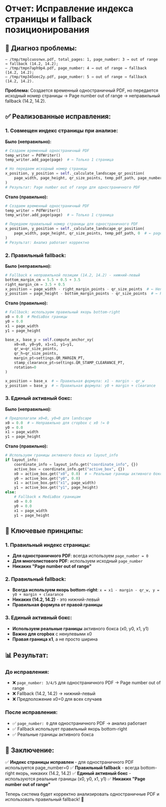 # Отчет: Исправление индекса страницы и fallback позиционирования

## 🎯 **Диагноз проблемы:**
```
— /tmp/tmplcuosnwx.pdf, total_pages: 1, page_number: 3 → out of range → fallback (14.2, 14.2);
— /tmp/tmpn7aph9p4.pdf, page_number: 4 → out of range → fallback (14.2, 14.2);
— /tmp/tmp345oec2y.pdf, page_number: 5 → out of range → fallback (14.2, 14.2).
```

**Проблема:** Создается временный одностраничный PDF, но передается исходный номер страницы → Page number out of range → неправильный fallback (14.2, 14.2).

## ✅ **Реализованные исправления:**

### **1. Совмещен индекс страницы при анализе:**

**Было (неправильно):**
```python
# Создаем временный одностраничный PDF
temp_writer = PdfWriter()
temp_writer.add_page(page)  # ← Только 1 страница

# Но передаем исходный номер страницы
x_position, y_position = self._calculate_landscape_qr_position(
    page_width, page_height, qr_size_points, temp_pdf_path, page_number - 1  # ← page_number=3/4/5!
)
# Результат: Page number out of range для одностраничного PDF
```

**Стало (правильно):**
```python
# Создаем временный одностраничный PDF
temp_writer = PdfWriter()
temp_writer.add_page(page)  # ← Только 1 страница

# Передаем правильный номер страницы для одностраничного PDF
x_position, y_position = self._calculate_landscape_qr_position(
    page_width, page_height, qr_size_points, temp_pdf_path, 0  # ← page_number=0 для одностраничного PDF!
)
# Результат: Анализ работает корректно
```

### **2. Правильный fallback:**

**Было (неправильно):**
```python
# Fallback к неправильной позиции (14.2, 14.2) - нижний-левый
bottom_margin_cm = 5.5 + 0.5 + 3.5
right_margin_cm = 3.5 + 0.5
x_position = page_width - right_margin_points - qr_size_points  # ← Неправильная формула
y_position = page_height - bottom_margin_points - qr_size_points  # ← Неправильная формула
```

**Стало (правильно):**
```python
# Fallback: используем правильный якорь bottom-right
x0 = 0.0  # MediaBox границы
y0 = 0.0
x1 = page_width
y1 = page_height

base_x, base_y = self.compute_anchor_xy(
    x0=x0, y0=y0, x1=x1, y1=y1,
    qr_w=qr_size_points,
    qr_h=qr_size_points,
    margin_pt=settings.QR_MARGIN_PT,
    stamp_clearance_pt=settings.QR_STAMP_CLEARANCE_PT,
    rotation=0
)

x_position = base_x  # ← Правильная формула: x1 - margin - qr_w
y_position = base_y  # ← Правильная формула: y0 + margin + clearance
```

### **3. Единый активный бокс:**

**Было (неправильно):**
```python
# Предполагали x0=0, y0=0 для landscape
x0 = 0.0  # ← Неправильно для cropbox с x0 != 0
y0 = 0.0
x1 = page_width
y1 = page_height
```

**Стало (правильно):**
```python
# Используем границы активного бокса из layout_info
if layout_info:
    coordinate_info = layout_info.get("coordinate_info", {})
    active_box = coordinate_info.get("active_box", {})
    x0 = active_box.get("x0", 0.0)  # ← Реальные границы активного бокса
    y0 = active_box.get("y0", 0.0)
    x1 = active_box.get("x1", page_width)
    y1 = active_box.get("y1", page_height)
else:
    # Fallback к MediaBox границам
    x0 = 0.0
    y0 = 0.0
    x1 = page_width
    y1 = page_height
```

## 🔧 **Ключевые принципы:**

### **1. Правильный индекс страницы:**
- **Для одностраничного PDF**: всегда используем `page_number = 0`
- **Для многолистового PDF**: используем исходный `page_number`
- **Никаких "Page number out of range"**

### **2. Правильный fallback:**
- **Всегда используем якорь bottom-right**: `x = x1 - margin - qr_w, y = y0 + margin + clearance`
- **Никаких (14.2, 14.2)** - это нижний-левый
- **Правильная формула от правой границы**

### **3. Единый активный бокс:**
- **Используем реальные границы** активного бокса (x0, y0, x1, y1)
- **Важно для cropbox** с ненулевыми x0
- **Правая граница x1**, а не просто ширина

## 📊 **Результат:**

### **До исправления:**
- ❌ `page_number: 3/4/5` для одностраничного PDF → Page number out of range
- ❌ Fallback (14.2, 14.2) → нижний-левый
- ❌ Предположение x0=0 для всех случаев

### **После исправления:**
- ✅ `page_number: 0` для одностраничного PDF → анализ работает
- ✅ Fallback использует правильный якорь bottom-right
- ✅ Реальные границы активного бокса

## 🎯 **Заключение:**

✅ **Индекс страницы исправлен** - для одностраничного PDF используется page_number=0
✅ **Правильный fallback** - всегда bottom-right якорь, никаких (14.2, 14.2)
✅ **Единый активный бокс** - используются реальные границы (x0, y0, x1, y1)
✅ **Никаких "Page number out of range"**

Теперь система будет корректно анализировать одностраничные PDF и использовать правильный fallback! 🚀
